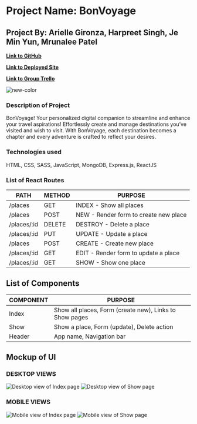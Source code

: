 # **Project Name: BonVoyage**
## **Project By:** Arielle Gironza, Harpreet Singh, Je Min Yun, Mrunalee Patel

[**Link to GitHub**](https://github.com/mrunaleepatel/group-project3-frontend)

[**Link to Deployed Site**](https://group-project3-frontend.vercel.app/)

[**Link to Group Trello**](https://trello.com/b/8FuriwSl/ga-seir-kale-p3)

![new-color](https://github.com/mrunaleepatel/group-project3-frontend/assets/130593688/42656546-2c80-4c42-8b25-0749989b6880)


### Description of Project
BonVoyage! Your personalized digital companion to streamline and enhance your travel aspirations! Effortlessly create and manage destinations you’ve visited and wish to visit. With BonVoyage, each destination becomes a chapter and every adventure is crafted to reflect your desires.

### Technologies used
HTML, CSS, SASS, JavaScript, MongoDB, Express.js, ReactJS

### List of React Routes
|PATH|METHOD|PURPOSE|
|--------|------|-------|
|/places|GET|INDEX - Show all places|
|/places|POST|NEW - Render form to create new place|
|/places/:id|DELETE|DESTROY - Delete a place|
|/places/:id|PUT|UPDATE - Update a place|
|/places|POST|CREATE - Create new place|
|/places/:id|GET|EDIT - Render form to update a place|
|/places/:id|GET|SHOW - Show one place|


## List of Components
|COMPONENT|PURPOSE|
|---------|-------|
|Index|Show all places, Form (create new), Links to Show pages| 
|Show|Show a place, Form (update), Delete action|
|Header|App name, Navigation bar|


## Mockup of UI
### DESKTOP VIEWS
![Desktop view of Index page](./src/Images/P3-Index-Desktop-Wireframe.jpeg)
![Desktop view of Show page](./src/Images/P3-Show-Desktop-Wireframe.jpeg)

### MOBILE VIEWS
![Mobile view of Index page](./src/Images/P3-Index-Mobile-Wireframe.jpeg)
![Mobile view of Show page](./src/Images/P3-Show-Mobile-Wireframe.jpeg)
